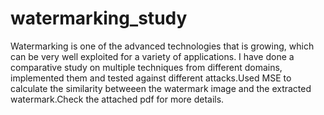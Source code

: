 # watermarking_study
Watermarking is one of the advanced technologies that is growing, which can be very well exploited for a variety of applications. I have done a comparative study on multiple techniques from different domains, implemented them and tested against different attacks.Used MSE to calculate the similarity betweeen the watermark image and the extracted watermark.Check the attached pdf for more details.
